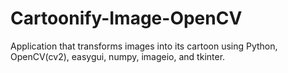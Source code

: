 # Cartoonify-Image-OpenCV
Application that transforms images into its cartoon using Python, OpenCV(cv2), easygui, numpy, imageio, and tkinter.

